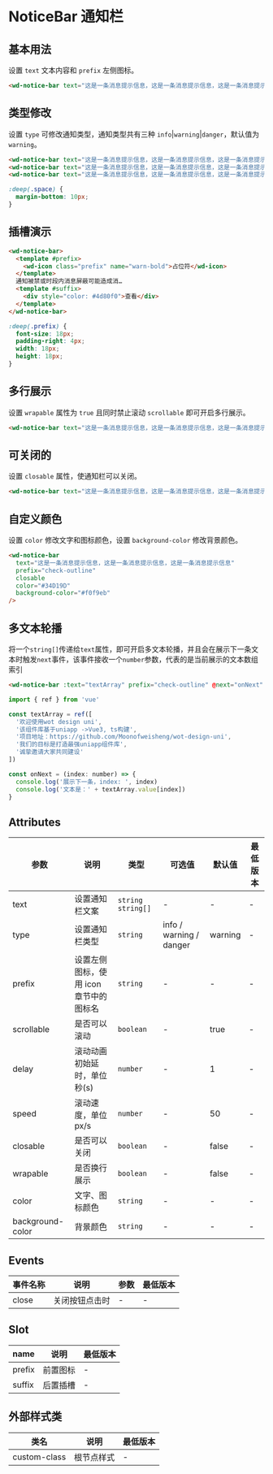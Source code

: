 <frame/>

# NoticeBar 通知栏

## 基本用法

设置 `text` 文本内容和 `prefix` 左侧图标。

```html
<wd-notice-bar text="这是一条消息提示信息，这是一条消息提示信息，这是一条消息提示信息" prefix="warn-bold" />
```

## 类型修改

设置 `type` 可修改通知类型，通知类型共有三种 `info`|`warning`|`danger`，默认值为`warning`。

```html
<wd-notice-bar text="这是一条消息提示信息，这是一条消息提示信息，这是一条消息提示信息" prefix="warn-bold" custom-class="space" />
<wd-notice-bar text="这是一条消息提示信息，这是一条消息提示信息，这是一条消息提示信息" prefix="check-outline" type="info" custom-class="space" />
<wd-notice-bar text="这是一条消息提示信息，这是一条消息提示信息，这是一条消息提示信息" prefix="wifi-error" type="danger" />
```

```scss
:deep(.space) {
  margin-bottom: 10px;
}
```

## 插槽演示

```html
<wd-notice-bar>
  <template #prefix>
    <wd-icon class="prefix" name="warn-bold">占位符</wd-icon>
  </template>
  通知被禁或时段内消息屏蔽可能造成消…
  <template #suffix>
    <div style="color: #4d80f0">查看</div>
  </template>
</wd-notice-bar>
```

```scss
:deep(.prefix) {
  font-size: 18px;
  padding-right: 4px;
  width: 18px;
  height: 18px;
}
```

## 多行展示

设置 `wrapable` 属性为 `true` 且同时禁止滚动 `scrollable` 即可开启多行展示。

```html
<wd-notice-bar text="这是一条消息提示信息，这是一条消息提示信息，这是一条消息提示信息" wrapable :scrollable="false" />
```

## 可关闭的

设置 `closable` 属性，使通知栏可以关闭。

```html
<wd-notice-bar text="这是一条消息提示信息，这是一条消息提示信息，这是一条消息提示信息" closable />
```

## 自定义颜色

设置 `color` 修改文字和图标颜色，设置 `background-color` 修改背景颜色。

```html
<wd-notice-bar
  text="这是一条消息提示信息，这是一条消息提示信息，这是一条消息提示信息"
  prefix="check-outline"
  closable
  color="#34D19D"
  background-color="#f0f9eb"
/>
```

## 多文本轮播
将一个`string[]`传递给`text`属性，即可开启多文本轮播，并且会在展示下一条文本时触发`next`事件，该事件接收一个`number`参数，代表的是当前展示的文本数组索引

```html
<wd-notice-bar :text="textArray" prefix="check-outline" @next="onNext" />
```

```javascript
import { ref } from 'vue'

const textArray = ref([
  '欢迎使用wot design uni',
  '该组件库基于uniapp ->Vue3, ts构建',
  '项目地址：https://github.com/Moonofweisheng/wot-design-uni',
  '我们的目标是打造最强uniapp组件库',
  '诚挚邀请大家共同建设'
])

const onNext = (index: number) => {
  console.log('展示下一条，index: ', index)
  console.log('文本是：' + textArray.value[index])
}
```


## Attributes

| 参数             | 说明                                   | 类型    | 可选值                  | 默认值  | 最低版本 |
| ---------------- | -------------------------------------- | ------- | ----------------------- | ------- | -------- |
| text             | 设置通知栏文案                         | `string` `string[]`  | -                       | -       | -        |
| type             | 设置通知栏类型                         | `string`  | info / warning / danger | warning | -        |
| prefix           | 设置左侧图标，使用 icon 章节中的图标名 | `string`  | -                       | -       | -        |
| scrollable       | 是否可以滚动                           | `boolean` | -                       | true    | -        |
| delay            | 滚动动画初始延时，单位 秒(s)           | `number`  | -                       | 1       | -        |
| speed            | 滚动速度，单位 px/s                    | `number`  | -                       | 50      | -        |
| closable         | 是否可以关闭                           | `boolean` | -                       | false   | -        |
| wrapable         | 是否换行展示                           | `boolean` | -                       | false   | -        |
| color            | 文字、图标颜色                         | `string`  | -                       | -       | -        |
| background-color | 背景颜色                               | `string`  | -                       | -       | -        |

## Events

| 事件名称   | 说明           | 参数 | 最低版本 |
| ---------- | -------------- | ---- | -------- |
| close | 关闭按钮点击时 | -    | -        |

## Slot

| name   | 说明     | 最低版本 |
| ------ | -------- | -------- |
| prefix | 前置图标 | -        |
| suffix | 后置插槽 | -        |

## 外部样式类

| 类名         | 说明       | 最低版本 |
| ------------ | ---------- | -------- |
| custom-class | 根节点样式 | -        |
